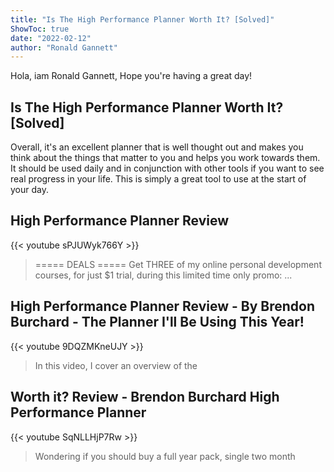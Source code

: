 ```yaml
---
title: "Is The High Performance Planner Worth It? [Solved]"
ShowToc: true 
date: "2022-02-12"
author: "Ronald Gannett" 
---
```


Hola, iam Ronald Gannett, Hope you're having a great day!
## Is The High Performance Planner Worth It? [Solved]
Overall, it's an excellent planner that is well thought out and makes you think about the things that matter to you and helps you work towards them. It should be used daily and in conjunction with other tools if you want to see real progress in your life. This is simply a great tool to use at the start of your day.

## High Performance Planner Review
{{< youtube sPJUWyk766Y >}}
>===== DEALS ===== Get THREE of my online personal development courses, for just $1 trial, during this limited time only promo: ...

## High Performance Planner Review - By Brendon Burchard - The Planner I'll Be Using This Year!
{{< youtube 9DQZMKneUJY >}}
>In this video, I cover an overview of the 

## Worth it? Review - Brendon Burchard High Performance Planner
{{< youtube SqNLLHjP7Rw >}}
>Wondering if you should buy a full year pack, single two month 

